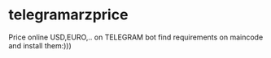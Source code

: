 # telegramarzprice
Price online USD,EURO,.. on TELEGRAM bot
find requirements on maincode and install them:)))
